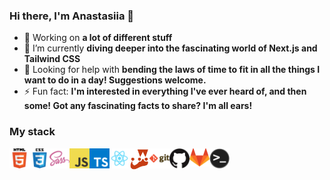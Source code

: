 ### Hi there, I'm Anastasiia 👋

- 🔭 Working on **a lot of different stuff**
- 🌱 I’m currently **diving deeper into the fascinating world of Next.js and Tailwind CSS**
- 🤔 Looking for help with **bending the laws of time to fit in all the things I want to do in a day! Suggestions welcome.**
- ⚡ Fun fact: **I'm interested in everything I've ever heard of, and then some! Got any fascinating facts to share? I'm all ears!**

### My stack

<img align="left" alt="HTML5" width="32px" src="/icons/html.png" />

<img align="left" alt="CSS3" width="32px" src="/icons/css.png" />

<img align="left" alt="Sass" width="32px" src="/icons/sass.png" />

<img align="left" alt="JavaScript" width="32px" src="/icons/javascript.png" />

<img align="left" alt="JavaScript" width="32px" src="/icons/typescript.png" />

<img align="left" alt="React" width="32px" src="/icons/react.png" />

<img align="left" alt="Jest" width="32px" src="/icons/jest.png" />

<img align="left" alt="Git" width="32px" src="/icons/git.png" />

<img align="left" alt="GitHub" width="32px" src="/icons/github.png" />

<img align="left" alt="GitLab" width="32px" src="/icons/gitlab.png" />

<img align="left" alt="Terminal" width="32px" src="https://raw.githubusercontent.com/github/explore/80688e429a7d4ef2fca1e82350fe8e3517d3494d/topics/terminal/terminal.png" />
